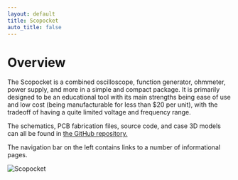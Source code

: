 ```yaml
---
layout: default
title: Scopocket
auto_title: false
---
```


# Overview

The Scopocket is a combined oscilloscope, function generator, ohmmeter, power supply, and more in a simple and compact package. It is primarily designed to be an educational tool with its main strengths being ease of use and low cost (being manufacturable for less than $20 per unit), with the tradeoff of having a quite limited voltage and frequency range.

The schematics, PCB fabrication files, source code, and case 3D models can all be found in [the GitHub repository.](https://github.com/Cutout1/scope)

The navigation bar on the left contains links to a number of informational pages.

![Scopocket](Single-Scopocket.png)
